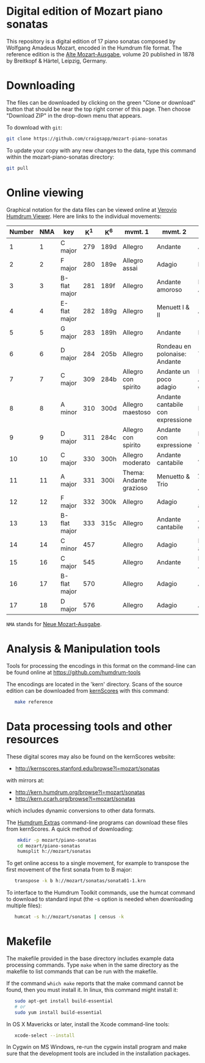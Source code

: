 Digital edition of Mozart piano sonatas
==========================================

This repository is a digital edition of 17 piano sonatas
composed by Wolfgang Amadeus Mozart, encoded in the
Humdrum file format.  The reference edition is the [Alte
Mozart-Ausgabe](https://en.wikipedia.org/wiki/Alte_Mozart-Ausgabe), volume
20 published in 1878 by Breitkopf &amp; H&auml;rtel, Leipzig, Germany.

Downloading
==================

The files can be downloaded by clicking on the green "Clone or download" 
button that should be near the top right corner of this page.  Then
choose "Download ZIP" in the drop-down menu that appears.

To download with `git`:

```bash
git clone https://github.com/craigsapp/mozart-piano-sonatas
```

To update your copy with any new changes to the data, type this command
within the mozart-piano-sonatas directory:

```bash
git pull
```


Online viewing
==================

Graphical notation for the data files can be viewed online at 
[Verovio Humdrum Viewer](http://verovio.humdrum.org/?file=mozart/sonatas&k=e).  Here are links to the individual movements:


| Number  | NMA | key | K<sup>1</sup>  | K<sup>6</sup>  | mvmt. 1  | mvmt. 2  | mvmt. 3 | 
|---|---|---|---|---|---|---|---|
| 1 | 1 | C major       | 279  | 189d  | Allegro                   | Andante                           | Allegro                      |
| 2 | 2 | F major       | 280  | 189e  | Allegro assai             | Adagio                            | Presto                       |
| 3 | 3 | B-flat major  | 281  | 189f  | Allegro                   | Andante amoroso                   | Rondo: Allegro               |
| 4 | 4 | E-flat major  | 282  | 189g  | Allegro                   | Menuett I &amp; II                | Allegro                      |
| 5 | 5 | G major       | 283  | 189h  | Allegro                   | Andante                           | Presto                       |
| 6 | 6 | D major       | 284  | 205b  | Allegro                   | Rondeau en polonaise: Andante     | Thema                        |
| 7 | 7 | C major       | 309  | 284b  | Allegro con spirito       | Andante un poco adagio            | Rondo: Allegretto grazioso   |
| 8 | 8 | A minor       | 310  | 300d  | Allegro maestoso          | Andante cantabile con expressione | Presto                       |
| 9 | 9 | D major       | 311  | 284c  | Allegro con spirito       | Andante con expressione           | Rondo: Allegro               |
|10 |10 | C major       | 330  | 300h  | Allegro moderato          | Andante cantabile                 | Allegretto                   |
|11 |11 | A major       | 331  | 300i  | Thema: Andante grazioso   | Menuetto &amp; Trio               | Alla Turca: Allegretto       |
|12 |12 | F major       | 332  | 300k  | Allegro                   | Adagio                            | (Allegro assai)              |
|13 |13 | B-flat major  | 333  | 315c  | Allegro                   | Andante cantabile                 | Allegretto grazioso          |
|14 |14 | C minor       | 457  |       | Allegro                   | Adagio                            | Molto allegro                |
|15 |16 | C major       | 545  |       | Allegro                   | Andante                           | Rondo: Allegretto            |
|16 |17 | B-flat major  | 570  |       | Allegro                   | Adagio                            | Allegretto                   |
|17 |18 | D major       | 576  |       | Allegro                   | Adagio                            | Allegretto                   |


`NMA` stands for [Neue Mozart-Ausgabe](https://en.wikipedia.org/wiki/Neue_Mozart-Ausgabe).


Analysis & Manipulation tools
=================================


Tools for
processing the encodings in this format on the command-line can be found
online at https://github.com/humdrum-tools

The encodings are located in the 'kern' directory.
Scans of the source edition can be downloaded from 
[kernScores](http://kern.humdrum.org) with this command:
```bash
   make reference
```

Data processing tools and other resources
=========================================

These digital scores may also be found on the kernScores website:
*    http://kernscores.stanford.edu/browse?l=mozart/sonatas

with mirrors at:
*    http://kern.humdrum.org/browse?l=mozart/sonatas
*    http://kern.ccarh.org/browse?l=mozart/sonatas

which includes dynamic conversions to other data formats.  

The [Humdrum Extras](http://extras.humdrum.org) command-line programs 
can download these files from kernScores.  A quick method of downloading:
```bash
    mkdir -p mozart/piano-sonatas
    cd mozart/piano-sonatas
    humsplit h://mozart/sonatas
```
To get online access to a single movement, for example to transpose the first 
movement of the first sonata from to B major:
```bash
   transpose -k b h://mozart/sonatas/sonata01-1.krn
```

To interface to the Humdrum Toolkit commands, use the humcat command to download to standard input (the -s option is needed when downloading multiple files):
```bash
   humcat -s h://mozart/sonatas | census -k
```


Makefile
========

The makefile provided in the base directory includes example data
processing commands.  Type ```make``` when in the same directory as the
makefile to list commands that can be run with the makefile.

If the command ```which make``` reports that the make command cannot
be found, then you must install it.  In linux, this command might
install it:
```bash
   sudo apt-get install build-essential
   # or
   sudo yum install build-essential
```

In OS X Mavericks or later, install the Xcode command-line tools:
```bash
   xcode-select --install
```

In Cygwin on MS Windows, re-run the cygwin install program and make sure
that the development tools are included in the installation packages.




